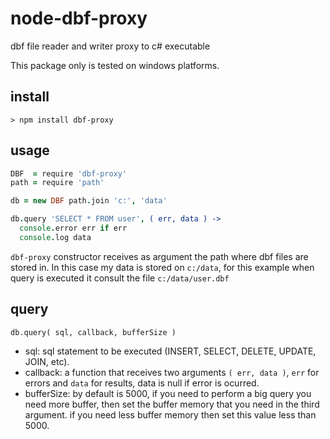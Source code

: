 # node-dbf-proxy
dbf file reader and writer proxy to c# executable

This package only is tested on windows platforms.

## install

`> npm install dbf-proxy`

## usage

```coffeescript
DBF  = require 'dbf-proxy'
path = require 'path'

db = new DBF path.join 'c:', 'data'

db.query 'SELECT * FROM user', ( err, data ) ->
  console.error err if err
  console.log data
```

`dbf-proxy` constructor receives as argument the path where dbf files are stored in. In this case my data is stored on `c:/data`, for this example when query is executed it consult the file `c:/data/user.dbf`

## query

`db.query( sql, callback, bufferSize )`

* sql: sql statement to be executed (INSERT, SELECT, DELETE, UPDATE, JOIN, etc).
* callback: a function that receives two arguments `( err, data )`, `err` for errors and `data` for results, data is null if error is ocurred.
* bufferSize: by default is 5000, if you need to perform a big query you need more buffer, then set the buffer memory that you need in the third argument. if you need less buffer memory then set this value less than 5000.
